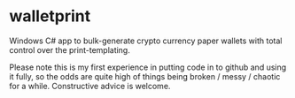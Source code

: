 # walletprint
Windows C# app to bulk-generate crypto currency paper wallets with total control over the print-templating.

Please note this is my first experience in putting code in to github and using it fully, so the odds are quite high of things being broken / messy / chaotic for a while. Constructive advice is welcome.
